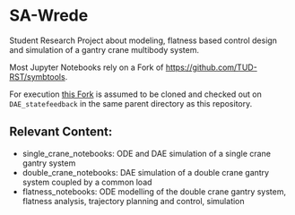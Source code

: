 # SA-Wrede
Student Research Project about modeling, flatness based control design and simulation of a gantry crane multibody system.

Most Jupyter Notebooks rely on a Fork of https://github.com/TUD-RST/symbtools.

For execution [this Fork](https://github.com/wredsen/symbtools) is assumed to be cloned and checked out on <code>DAE_statefeedback</code> in the same parent directory as this repository.

## Relevant Content:
* single_crane_notebooks: ODE and DAE simulation of a single crane gantry system
* double_crane_notebooks: DAE simulation of a double crane gantry system coupled by a common load
* flatness_notebooks: ODE modelling of the double crane gantry system, flatness analysis, trajectory planning and control, simulation
